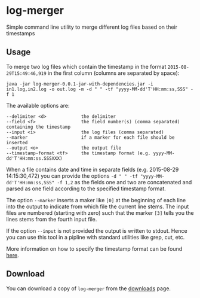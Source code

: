 # log-merger
Simple command line utility to merge different log files based on their timestamps

## Usage

To merge two log files which contain the timestamp in the format `2015-08-29T15:49:46,919` in the first column
(columns are separated by space):
```
java -jar log-merger-0.0.1-jar-with-dependencies.jar -i in1.log,in2.log -o out.log -m -d " " -tf "yyyy-MM-dd'T'HH:mm:ss,SSS" -f 1
```
The available options are:
```
--delimiter <d>             the delimiter
--field <f>                 the field number(s) (comma separated) containing the timestamp
--input <i>                 the log files (comma separated)
--marker                    if a marker for each file should be inserted
--output <o>                the output file
--timestamp-format <tf>     the timestamp format (e.g. yyyy-MM-dd'T'HH:mm:ss.SSSXXX)
```
When a file contains date and time in separate fields (e.g. 2015-08-29 14:15:30,472) you can provide the options `-d " " -tf "yyyy-MM-dd'T'HH:mm:ss,SSS" -f 1,2`
as the fields one and two are concatenated and parsed as one field according to the specified timestamp format.

The option `--marker` inserts a maker like `[0]` at the beginning of each line into the output to indicate from which file the current line stems. The
input files are numbered (starting with zero) such that the marker `[3]` tells you the lines stems from the fourth input file.

If the option `--input` is not provided the output is written to stdout. Hence you can use this tool in a pipline with
standard utilities like grep, cut, etc.

More information on how to specify the timestamp format can be found [here](http://docs.oracle.com/javase/7/docs/api/java/text/SimpleDateFormat.html).

## Download

You can download a copy of `log-merger` from the [downloads](https://github.com/siom79/log-merger/releases) page.